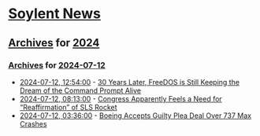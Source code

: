 # [Soylent News](../../../README.md)

## [Archives](../../index.md) for [2024](../index.md)

### [Archives](../../index.md) for [2024-07-12](index.md)

* [2024-07-12, 12:54:00](https://soylentnews.org/article.pl?sid=24/07/11/212248&from=rss) - [30 Years Later, FreeDOS is Still Keeping the Dream of the Command Prompt Alive](https://soylentnews.org/article.pl?sid=24/07/11/212248&from=rss)
* [2024-07-12, 08:13:00](https://soylentnews.org/article.pl?sid=24/07/11/1526235&from=rss) - [Congress Apparently Feels a Need for “Reaffirmation” of SLS Rocket](https://soylentnews.org/article.pl?sid=24/07/11/1526235&from=rss)
* [2024-07-12, 03:36:00](https://soylentnews.org/article.pl?sid=24/07/10/2342235&from=rss) - [Boeing Accepts Guilty Plea Deal Over 737 Max Crashes](https://soylentnews.org/article.pl?sid=24/07/10/2342235&from=rss)
